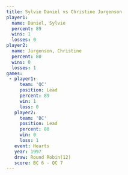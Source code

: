 ```yaml
---
title: Sylvie Daniel vs Christine Jurgenson
player1:                    
  name: Daniel, Sylvie      
  percent: 89               
  wins: 1                   
  losses: 0                 
player2:                    
  name: Jurgenson, Christine
  percent: 80               
  wins: 0                   
  losses: 1                 
games:
 - player1:        
     team: 'QC'    
     position: Lead
     percent: 89   
     win: 1        
     loss: 0       
   player2:        
     team: 'BC'    
     position: Lead
     percent: 80   
     win: 0        
     loss: 1       
   event: Hearts        
   year: 1997           
   draw: Round Robin(12)
   score: BC 6 - QC 7   
---
```

